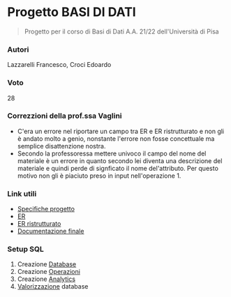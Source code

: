 # Progetto BASI DI DATI

> Progetto per il corso di Basi di Dati A.A. 21/22 dell'Università di Pisa

### Autori

Lazzarelli Francesco, Croci Edoardo

### Voto

28

### Correzzioni della prof.ssa Vaglini

* C'era un errore nel riportare un campo tra ER e ER ristrutturato e non gli è andato molto a genio, nonstante l'errore non fosse concettuale ma semplice disattenzione nostra.
* Secondo la professoressa mettere univoco il campo del nome del materiale è un errore in quanto secondo lei diventa una descrizione del materiale e quindi perde di signficato il nome del'attributo. Per questo motivo non gli è piaciuto preso in input nell'operazione 1.

### Link utili

* [Specifiche progetto](/Documentazione/Specifiche%20Progetto.pdf)
* [ER](/Documentazione/ER.pdf)
* [ER ristrutturato](/Documentazione/ER-Res.pdf)
* [Documentazione finale](/Documentazione/Documentazione.pdf)

### Setup SQL

1. Creazione [Database](/SQL/Database.sql)
2. Creazione [Operazioni](/SQL/Operazioni.sql)
3. Creazione [Analytics](/SQL/Analytics%20e%20monitoraggio.sql)
4. [Valorizzazione](/SQL/Valori.sql) database
